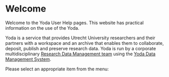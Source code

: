 # Welcome
Welcome to the Yoda User Help pages.
This website has practical information on the use of the Yoda.
 
Yoda is a service that provides Utrecht University researchers and their partners with a workspace and an archive that enables them 
to collaborate, deposit, publish and preserve research data.
Yoda is run by a corporate multidisciplinary 
[Research Data Management team](https://uu.nl/rdm)
using the [Yoda Data Management System](https://github.com/search?q=topic:yoda+org:UtrechtUniversity).

Please select an appropriate item from the menu:

